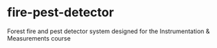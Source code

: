 # fire-pest-detector
Forest fire and pest detector system designed for the Instrumentation &amp; Measurements course 
